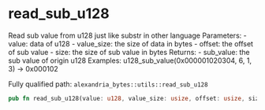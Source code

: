 # read_sub_u128

Read sub value from u128 just like substr in other language Parameters: - value: data of u128 - value_size: the size of data in bytes - offset: the offset of sub value - size: the size of sub value in bytes Returns: - sub_value: the sub value of origin u128 Examples: u128_sub_value(0x000001020304, 6, 1, 3) -> 0x000102

Fully qualified path: `alexandria_bytes::utils::read_sub_u128`

```rust
pub fn read_sub_u128(value: u128, value_size: usize, offset: usize, size: usize) -> u128
```

